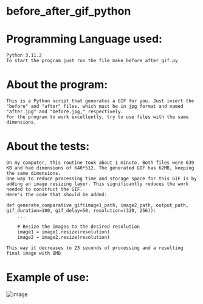 # before_after_gif_python

# Programming Language used:

    Python 3.11.2
    To start the program just run the file make_before_after_gif.py

# About the program:
    
    This is a Python script that generates a GIF for you. Just insert the "before" and "after" files, which must be in jpg format and named "after.jpg" and "before.jpg," respectively.
    For the program to work excellently, try to use files with the same dimensions.

# About the tests:

    On my computer, this routine took about 1 minute. Both files were 639 KB and had dimensions of 640*512. The generated GIF has 62MB, keeping the same dimensions.
    One way to reduce processing time and storage space for this GIF is by adding an image resizing layer. This significantly reduces the work needed to construct the GIF.
    Here's the code that should be added:

    def generate_comparative_gif(image1_path, image2_path, output_path, gif_duration=100, gif_delay=50, resolution=(320, 256)):
        ...

        # Resize the images to the desired resolution
        image1 = image1.resize(resolution)
        image2 = image2.resize(resolution)

    This way it decreases to 23 seconds of processing and a resulting final image with 8MB

# Example of use:

![image](https://github.com/gabflag/before_after_gif_python/assets/95552879/9eecb243-1dd9-47c3-b15b-c86a49df50c0)

